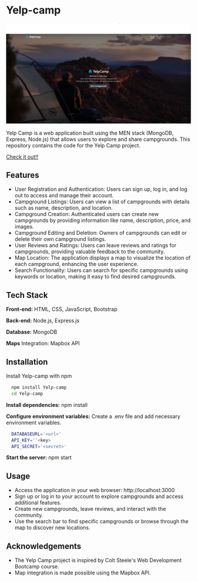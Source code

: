 
# Yelp-camp

![App Screenshot](https://github.com/ailaa-jadoo/Yelp-camp/blob/main/ss.png?raw=true)

Yelp Camp is a web application built using the MEN stack (MongoDB, Express, Node.js) that allows users to explore and share campgrounds. This repository contains the code for the Yelp Camp project.

[Check it out!!](https://yelp-camp-ig9d.onrender.com/) 


## Features

- User Registration and Authentication: Users can sign up, log in, and log out to access and manage their account.
- Campground Listings: Users can view a list of campgrounds with details such as name, description, and location.
- Campground Creation: Authenticated users can create new campgrounds by providing information like name, description, price, and images.
- Campground Editing and Deletion: Owners of campgrounds can edit or delete their own campground listings.
- User Reviews and Ratings: Users can leave reviews and ratings for campgrounds, providing valuable feedback to the community.
- Map Location: The application displays a map to visualize the location of each campground, enhancing the user experience.
- Search Functionality: Users can search for specific campgrounds using keywords or location, making it easy to find desired campgrounds.

## Tech Stack

**Front-end:** HTML, CSS, JavaScript, Bootstrap

**Back-end:** Node.js, Express.js

**Database:** MongoDB

**Maps** Integration: Mapbox API



## Installation

Install Yelp-camp with npm

```bash
  npm install Yelp-camp
  cd Yelp-camp
```

**Install dependencies:** npm install

**Configure environment variables:** Create a .env file and add necessary environment variables.

```bash
  DATABASEURL='<url>'
  API_KEY=''<key>
  API_SECRET='<secret>'
```

**Start the server:** npm start
## Usage

- Access the application in your web browser: http://localhost:3000
- Sign up or log in to your account to explore campgrounds and access additional features.
- Create new campgrounds, leave reviews, and interact with the community.
- Use the search bar to find specific campgrounds or browse through the map to discover new locations.



## Acknowledgements

- The Yelp Camp project is inspired by Colt Steele's Web Development Bootcamp course.
- Map integration is made possible using the Mapbox API.
